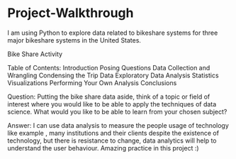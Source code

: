 # Project-Walkthrough
I am using Python to explore data related to bikeshare systems for three major bikeshare systems in the United States.

Bike Share Activity 

Table of Contents:
Introduction
Posing Questions
Data Collection and Wrangling
Condensing the Trip Data
Exploratory Data Analysis
Statistics
Visualizations
Performing Your Own Analysis
Conclusions

Question: Putting the bike share data aside, think of a topic or field of interest where you would like to be able to apply the techniques of data science. What would you like to be able to learn from your chosen subject?

Answer: I can use data analysis to measure the people usage of technology like example , many institutions and their clients despite the existence of technology, but there is resistance to change, data analytics will help to understand the user behaviour. Amazing practice in this project :)
